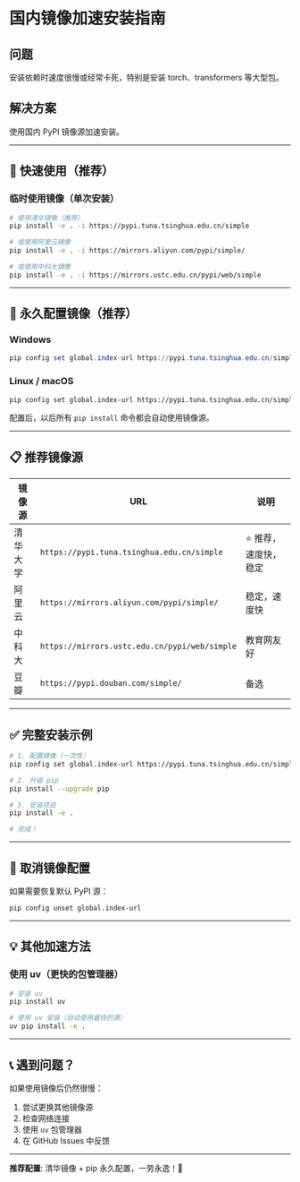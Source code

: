 # 国内镜像加速安装指南

## 问题

安装依赖时速度很慢或经常卡死，特别是安装 torch、transformers 等大型包。

## 解决方案

使用国内 PyPI 镜像源加速安装。

---

## 🚀 快速使用（推荐）

### 临时使用镜像（单次安装）

```bash
# 使用清华镜像（推荐）
pip install -e . -i https://pypi.tuna.tsinghua.edu.cn/simple

# 或使用阿里云镜像
pip install -e . -i https://mirrors.aliyun.com/pypi/simple/

# 或使用中科大镜像
pip install -e . -i https://mirrors.ustc.edu.cn/pypi/web/simple
```

---

## 🔧 永久配置镜像（推荐）

### Windows

```powershell
pip config set global.index-url https://pypi.tuna.tsinghua.edu.cn/simple
```

### Linux / macOS

```bash
pip config set global.index-url https://pypi.tuna.tsinghua.edu.cn/simple
```

配置后，以后所有 `pip install` 命令都会自动使用镜像源。

---

## 📋 推荐镜像源

| 镜像源 | URL | 说明 |
|--------|-----|------|
| 清华大学 | `https://pypi.tuna.tsinghua.edu.cn/simple` | ⭐ 推荐，速度快，稳定 |
| 阿里云 | `https://mirrors.aliyun.com/pypi/simple/` | 稳定，速度快 |
| 中科大 | `https://mirrors.ustc.edu.cn/pypi/web/simple` | 教育网友好 |
| 豆瓣 | `https://pypi.douban.com/simple/` | 备选 |

---

## ✅ 完整安装示例

```bash
# 1. 配置镜像（一次性）
pip config set global.index-url https://pypi.tuna.tsinghua.edu.cn/simple

# 2. 升级 pip
pip install --upgrade pip

# 3. 安装项目
pip install -e .

# 完成！
```

---

## 🔄 取消镜像配置

如果需要恢复默认 PyPI 源：

```bash
pip config unset global.index-url
```

---

## 💡 其他加速方法

### 使用 uv（更快的包管理器）

```bash
# 安装 uv
pip install uv

# 使用 uv 安装（自动使用最快的源）
uv pip install -e .
```

---

## 📞 遇到问题？

如果使用镜像后仍然很慢：

1. 尝试更换其他镜像源
2. 检查网络连接
3. 使用 `uv` 包管理器
4. 在 GitHub Issues 中反馈

---

**推荐配置**: 清华镜像 + pip 永久配置，一劳永逸！🎉

